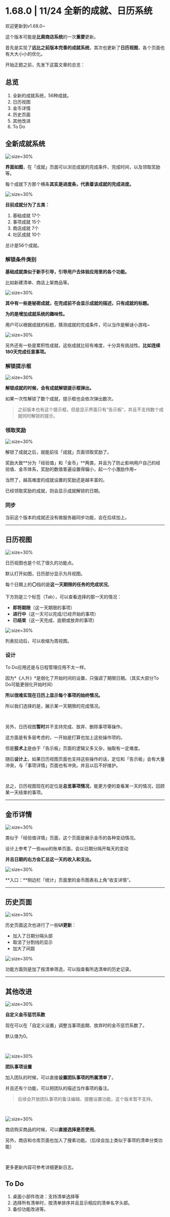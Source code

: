 # 1.68.0 | 11/24 全新的成就、日历系统


欢迎更新到v1.68.0~

这个版本可能是**比肩商店系统**的一次**重要**更新。

首先是实现了**远比之前版本完善的成就系统**，其次也更新了**日历视图**，各个页面也有大大小小的优化。

开始正题之前，先发下这篇文章的总览：

## 总览

1. 全新的成就系统，56种成就。
2. 日历视图
3. 金币详情
4. 历史页面
5. 其他改进
6. To Do


## 全新成就系统

![](_media/168/01.png ':size=30%')

**界面如图**，在「成就」页面可以浏览成就的完成条件、完成时间，以及领取奖励等。

每个成就下方那个横条**其实是进度条，代表着该成就的完成进度。**

![](_media/168/02.jpg ':size=30%')

**目前成就分为了五类：**

1. 基础成就 17个
2. 事项成就 15个
3. 商店成就 7个
4. 社区成就 10个

总计是56个成就。

### 解锁条件类别

**基础成就类似于新手引导，引导用户去体验应用里的各个功能。**

比如新建清单、商店上架商品等。

![](_media/168/03.jpg ':size=30%')

**其中有一些是秘密成就，在完成前不会显示成就的描述，只有成就的标题。**

**为的是增加成就系统的趣味性。**

用户可以根据成就的标题，猜测成就的完成条件，可以当作是解谜小游戏~

![](_media/168/04.png ':size=30%')

另外还有一些是累积性成就，这些成就比较有难度，十分具有挑战性。**比如连续180天完成任意事项。**

### 解锁提示框

![](_media/168/05.jpg ':size=30%')

**解锁成就的时候，会有成就解锁提示框弹出。**

如果一次性解锁了数个成就，提示框也会依次弹出数次。

> 之前版本也有这个提示框，但是显示界面只有”告示板“，并且不支持数个成就同时解锁的提示。

### 领取奖励

![](_media/168/06.jpg ':size=30%')

解锁了成就之后，就能前往「成就」页面领取奖励了。

奖励大致**分为「经验值」和「金币」**两类，并且为了防止影响用户自己的经验值、金币体系，奖励的数值普遍设置得偏小，起一个小激励作用~

当然了，越高难度的成就设置的奖励还是越丰富的。

已经领取奖励的成就，则会显示成就解锁的日期。

### 同步

当前这个版本的成就还没有做服务器同步功能，会在后续加上。

---

## 日历视图

![](_media/168/07.jpg ':size=30%')

日历视图也是个坑了很久的功能点。

默认打开如图，日历部分显示为月视图。

每个日期上的⭕指的是**这一天期限的任务的完成状况**。

下方则是三个标签（Tab），可以查看选择的那一天的情况：

- **即将期限**（这一天期限的事项）
- **进行中**（这一天可以完成/已经开始的事项）
- **已结束**（这一天完成、逾期或放弃的事项）

![](_media/168/08.jpg ':size=30%')

列表拉动后，可以收缩为周视图。

### 设计

To Do应用还是与日程管理应用不太一样。

因为*《人升》*是弱化了开始时间的设置，只强调了期限日期。（其实大部分To Do可能更弱化开始时间）

**所以很难实现在日历上显示每个事项的始终情况。**

所以我们选择的是，展示某一天期限的完成情况。

<br />

另外，日历视图**暂时**并不支持完成、放弃、删除事项等操作。

这方面是有多层考虑的，一开始是打算也加上这些操作项的。

但是**技术上**是由于「告示板」页面的逻辑又多又杂，抽取有一定难度。

随后**设计上**，如果日历视图页面也支持这些操作的话，定位和「告示板」会有大量冲突，与「事项详情」页面也有冲突。并且以后不好维护。

<br />

总之，日历视图现在的定位是**总览事项情况**，能更方便的查看某一天的情况，回顾某一天结束的事项。

---

## 金币详情

![](_media/168/09.jpg ':size=30%')

类似于「经验值详情」页面，这个页面是展示金币的各种变动情况。

设计上参考了一些app的账单页面，会以日期分隔开每天的变动

**并且日期的右方会汇总这一天的收入和支出。**

![](_media/168/10.jpg ':size=30%')

**入口：**侧边栏「统计」页面里的金币图表右上角“收支详情”。

---

## 历史页面

![](_media/168/11.png ':size=30%')

历史页面这次也进行了一些**UI更新**：

- 加入了日期分隔头部
- 取消了分割线的显示
- 加大了间距

![](_media/168/12.jpg ':size=30%')

功能方面则是加了按清单筛选，可以指查看所选清单的历史记录。

---

## 其他改进

![](_media/168/13.jpg ':size=30%')

**自定义金币惩罚系数**

现在可以在「自定义设置」调整当事项逾期、放弃时的金币惩罚系数了。

默认值为0。

<br />

![](_media/168/14.jpg ':size=30%')

**团队事项设置**

加入团队的时候，可以直接**设置团队事项的所属清单**了。

并且还有个功能，可以把团队的描述当作事项的备注。

> 后续会开放团队事项的备注编辑、提醒设置功能，这个版本暂不支持。

<br />

![](_media/168/15.jpg ':size=30%')

商店购买商品的时候，可以**直接选择是否使用**。

另外，商店和仓库页面也加入了搜素功能。（后续会加上类似于事项的清单分类功能）

<br />

更多更新内容可参考详细更新日志。



## To Do

1. 桌面小部件改进：支持清单选择等
2. 选择所有清单时，按清单排序并且显示相应的清单名字头部。
3. 备份功能改进等。
